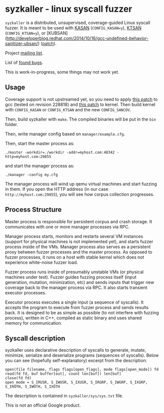 # syzkaller - linux syscall fuzzer

`syzkaller` is a distributed, unsupervised, coverage-guided Linux syscall fuzzer.
It is meant to be used with [KASAN](https://www.kernel.org/doc/Documentation/kasan.txt) (`CONFIG_KASAN=y`),
[KTSAN](https://github.com/google/ktsan) (`CONFIG_KTSAN=y`),
or [KUBSAN] (http://developerblog.redhat.com/2014/10/16/gcc-undefined-behavior-sanitizer-ubsan/) ([patch](https://lkml.org/lkml/2014/10/20/181)).

Project [mailing list](https://groups.google.com/forum/#!forum/syzkaller).

List of [found bugs](https://github.com/google/syzkaller/wiki/Found-Bugs).

This is work-in-progress, some things may not work yet.

## Usage

Coverage support is not upstreamed yet, so you need to apply [this patch](https://codereview.appspot.com/267910043)
to gcc (tested on revision 228818) and [this patch](https://github.com/dvyukov/linux/commit/5626fbd654b9f0ce037376bd95bfe8e9530e1313)
to kernel. Then build kernel with `CONFIG_KASAN` or `CONFIG_KTSAN` and the new `CONFIG_SANCOV`.

Then, build syzkaller with `make`.
The compiled binaries will be put in the `bin` folder.

Then, write manager config based on `manager/example.cfg`.

Then, start the master process as:
```
./master -workdir=./workdir -addr=myhost.com:48342 -http=myhost.com:29855
```

and start the manager process as:
```
./manager -config my.cfg
```

The manager process will wind up qemu virtual machines and start fuzzing in them.
If you open the HTTP address (in our case `http://myhost.com:29855`),
you will see how corpus collection progresses.

## Process Structure

Master process is responsible for persistent corpus and crash storage.
It communicates with one or more manager processes via RPC.

Manager process starts, monitors and restarts several VM instances (support for
physical machines is not implemented yet), and starts fuzzer process inside of the VMs.
Manager process also serves as a persistent proxy between fuzzer processes and the master process.
As opposed to fuzzer processes, it runs on a host with stable kernel which does not
experience white-noise fuzzer load.

Fuzzer process runs inside of presumably unstable VMs (or physical machines under test).
Fuzzer guides fuzzing process itself (input generation, mutation, minimization, etc)
and sends inputs that trigger new coverage back to the manager process via RPC.
It also starts transient executor processes.

Executor process executes a single input (a sequence of syscalls).
It accepts the program to execute from fuzzer process and sends results back.
It is designed to be as simple as possible (to not interfere with fuzzing process),
written in C++, compiled as static binary and uses shared memory for communication.

## Syscall description

syzkaller uses declarative description of syscalls to generate, mutate, minimize,
serialize and deserialize programs (sequences of syscalls). Below you can see
(hopefully self-explanatory) excerpt from the description:

```
open(file filename, flags flags[open_flags], mode flags[open_mode]) fd
read(fd fd, buf buffer[out], count len[buf]) len[buf]
close(fd fd)
open_mode = S_IRUSR, S_IWUSR, S_IXUSR, S_IRGRP, S_IWGRP, S_IXGRP, S_IROTH, S_IWOTH, S_IXOTH
```

The description is contained in `syzkaller/sys/sys.txt` file.

This is not an official Google product.
